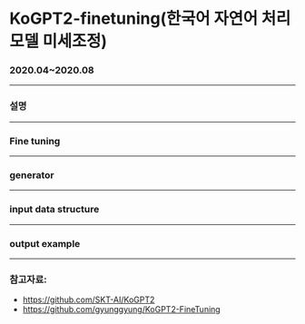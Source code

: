 # KoGPT2-finetuning(한국어 자연어 처리 모델 미세조정)
### 2020.04~2020.08

-----------
### 설명

----------
### Fine tuning
----------
### generator

----------

### input data structure
---------

### output example

----------

### 참고자료: 
  - https://github.com/SKT-AI/KoGPT2 
  - https://github.com/gyunggyung/KoGPT2-FineTuning
